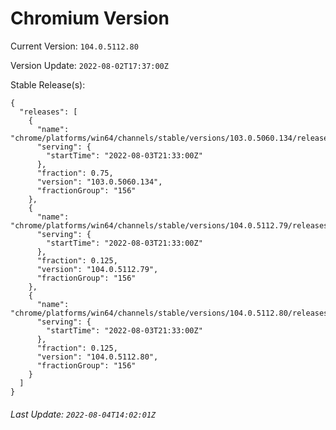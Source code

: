 # Chromium Version

Current Version: `104.0.5112.80`

Version Update: `2022-08-02T17:37:00Z`

Stable Release(s):
```
{
  "releases": [
    {
      "name": "chrome/platforms/win64/channels/stable/versions/103.0.5060.134/releases/1659562380",
      "serving": {
        "startTime": "2022-08-03T21:33:00Z"
      },
      "fraction": 0.75,
      "version": "103.0.5060.134",
      "fractionGroup": "156"
    },
    {
      "name": "chrome/platforms/win64/channels/stable/versions/104.0.5112.79/releases/1659562380",
      "serving": {
        "startTime": "2022-08-03T21:33:00Z"
      },
      "fraction": 0.125,
      "version": "104.0.5112.79",
      "fractionGroup": "156"
    },
    {
      "name": "chrome/platforms/win64/channels/stable/versions/104.0.5112.80/releases/1659562380",
      "serving": {
        "startTime": "2022-08-03T21:33:00Z"
      },
      "fraction": 0.125,
      "version": "104.0.5112.80",
      "fractionGroup": "156"
    }
  ]
}
```

###### Last Update: `2022-08-04T14:02:01Z`
